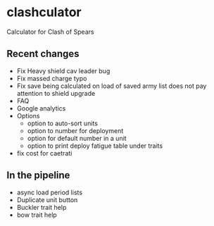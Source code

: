 # clashculator
Calculator for Clash of Spears

## Recent changes
- Fix Heavy shield cav leader bug
- Fix massed charge typo
- Fix save being calculated on load of saved army list does not pay attention to shield upgrade
- FAQ
- Google analytics
- Options
    - option to auto-sort units
    - option to number for deployment
    - option for default number in a unit
    - option to print deploy fatigue table under traits
- fix cost for caetrati

## In the pipeline
- async load period lists
- Duplicate unit button
- Buckler trait help
- bow trait help
